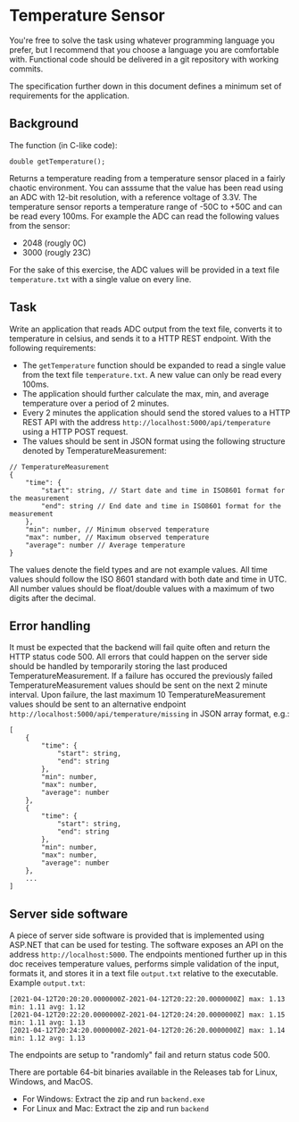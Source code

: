 # Temperature Sensor

You're free to solve the task using whatever programming language you prefer, but I recommend that you choose a language you are comfortable with.
Functional code should be delivered in a git repository with working commits.

The specification further down in this document defines a minimum set of requirements for the application.

## Background
The function (in C-like code):
```
double getTemperature();
```
Returns a temperature reading from a temperature sensor placed in a fairly chaotic environment.
You can asssume that the value has been read using an ADC with 12-bit resolution, with a reference voltage of 3.3V.
The temperature sensor reports a temperature range of -50C to +50C and can be read every 100ms.
For example the ADC can read the following values from the sensor:
- 2048 (rougly 0C)
- 3000 (rougly 23C)

For the sake of this exercise, the ADC values will be provided in a text file `temperature.txt` with a single value on every line.

## Task
Write an application that reads ADC output from the text file, converts it to temperature in celsius, and sends it to a HTTP REST endpoint. With the following requirements:

- The `getTemperature` function should be expanded to read a single value from the text file `temperature.txt`.
A new value can only be read every 100ms.
- The application should further calculate the max, min, and average temperature over a period of 2 minutes.
- Every 2 minutes the application should send the stored values to a HTTP REST API with the address `http://localhost:5000/api/temperature` using a HTTP POST request.
- The values should be sent in JSON format using the following structure denoted by TemperatureMeasurement:
```
// TemperatureMeasurement
{
	"time": {
		"start": string, // Start date and time in ISO8601 format for the measurement
		"end": string // End date and time in ISO8601 format for the measurement
	},
	"min": number, // Minimum observed temperature
	"max": number, // Maximum observed temperature
	"average": number // Average temperature
}
```

The values denote the field types and are not example values. All time values should follow the ISO 8601 standard with both date and time in UTC. All number values should be float/double values with a maximum of two digits after the decimal.

## Error handling
It must be expected that the backend will fail quite often and return the HTTP status code 500.
All errors that could happen on the server side should be handled by temporarily storing the last produced TemperatureMeasurement.
If a failure has occured the previously failed TemperatureMeasurement values should be sent on the next 2 minute interval.
Upon failure, the last maximum 10 TemperatureMeasurement values should be sent to an alternative endpoint `http://localhost:5000/api/temperature/missing` in JSON array format, e.g.:
```
[
	{
		"time": {
			"start": string,
			"end": string
		},
		"min": number,
		"max": number,
		"average": number
	},
	{
		"time": {
			"start": string,
			"end": string
		},
		"min": number,
		"max": number,
		"average": number
	},
	...
]
```

## Server side software
A piece of server side software is provided that is implemented using ASP.NET that can be used for testing.
The software exposes an API on the address `http://localhost:5000`.
The endpoints mentioned further up in this doc receives temperature values, performs simple validation of the input, formats it, and stores it in a text file `output.txt` relative to the executable.
Example `output.txt`:
```
[2021-04-12T20:20:20.0000000Z-2021-04-12T20:22:20.0000000Z] max: 1.13 min: 1.11 avg: 1.12
[2021-04-12T20:22:20.0000000Z-2021-04-12T20:24:20.0000000Z] max: 1.15 min: 1.11 avg: 1.13
[2021-04-12T20:24:20.0000000Z-2021-04-12T20:26:20.0000000Z] max: 1.14 min: 1.12 avg: 1.13
```

The endpoints are setup to "randomly" fail and return status code 500.

There are portable 64-bit binaries available in the Releases tab for Linux, Windows, and MacOS.
- For Windows: Extract the zip and run `backend.exe`
- For Linux and Mac: Extract the zip and run `backend`
